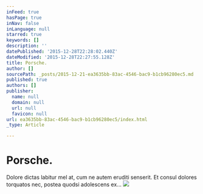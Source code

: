 ```yaml
---
inFeed: true
hasPage: true
inNav: false
inLanguage: null
starred: true
keywords: []
description: ''
datePublished: '2015-12-28T22:28:02.440Z'
dateModified: '2015-12-28T22:27:55.128Z'
title: Porsche.
author: []
sourcePath: _posts/2015-12-21-ea3635bb-83ac-4546-bac9-b1cb96280ec5.md
published: true
authors: []
publisher:
  name: null
  domain: null
  url: null
  favicon: null
url: ea3635bb-83ac-4546-bac9-b1cb96280ec5/index.html
_type: Article

---
```

# Porsche.

Dolore dictas labitur mel at, cum ne autem eruditi senserit. Et consul dolores torquatos nec, postea quodsi adolescens ex...
![](https://the-grid-user-content.s3-us-west-2.amazonaws.com/915450ae-4e1d-423f-93b9-8aa53fda03e5.jpg)